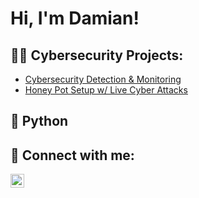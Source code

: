 <h1>Hi, I'm Damian!

<h2>👨‍💻 Cybersecurity Projects:</h2>

  - [Cybersecurity Detection & Monitoring](https://github.com/DamianDb019/Detection-Monitoring)
  - [Honey Pot Setup w/ Live Cyber Attacks](https://github.com/DamianDb019/SIEM)


<h2>🐍 Python</h2>



<h2> 🤳 Connect with me:</h2>

[<img align="left" alt="DamianBrown | LinkedIn" width="22px" src="https://cdn.jsdelivr.net/npm/simple-icons@v3/icons/linkedin.svg" />][linkedin]

[linkedin]: https://www.linkedin.com/in/damian-brown-426171aa/

<!--
Here are some ideas to get you started:

- 🔭 I’m currently working on ...
- 🌱 I’m currently learning ...
- 👯 I’m looking to collaborate on ...
- 🤔 I’m looking for help with ...
- 💬 Ask me about ...
- 📫 How to reach me: ...
- 😄 Pronouns: ...
- ⚡ Fun fact: ...
-->

